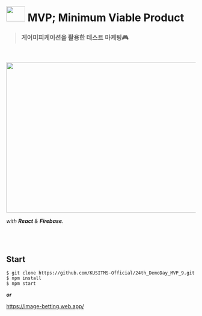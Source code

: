 # <img src="https://user-images.githubusercontent.com/72721839/143614656-c1ffd17a-7e09-4e7b-9326-7f7743f4db7c.png" width="50" height="40"> MVP; Minimum Viable Product
> ### 게이미피케이션을 활용한 테스트 마케팅🎮

<br/>
<br/>

<img src="https://user-images.githubusercontent.com/72721839/143609416-50ec1263-3241-4981-93e9-cc556e1af487.gif" width="600" height="400">


<br/>

*with **React** & **Firebase***.
<br/>
<br/>
<br/>
<br/>
## Start
```
$ git clone https://github.com/KUSITMS-Official/24th_DemoDay_MVP_9.git
$ npm install
$ npm start
```
***or***

https://image-betting.web.app/
